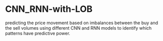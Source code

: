 # CNN_RNN-with-LOB
predicting the price movement based on imbalances between the buy and the sell volumes using different CNN and RNN models to identify which patterns have predictive power.
